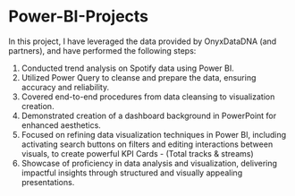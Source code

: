# Power-BI-Projects
In this project, I have leveraged the data provided by OnyxDataDNA (and partners), and have performed the following steps: 

1.	Conducted trend analysis on Spotify data using Power BI.
2.	Utilized Power Query to cleanse and prepare the data, ensuring accuracy and reliability.
3.	Covered end-to-end procedures from data cleansing to visualization creation.
4.	Demonstrated creation of a dashboard background in PowerPoint for enhanced aesthetics.
5.	Focused on refining data visualization techniques in Power BI, including activating search buttons on filters and editing interactions between visuals, to create powerful KPI Cards - (Total tracks & streams)
6.	Showcase of proficiency in data analysis and visualization, delivering impactful insights through structured and visually appealing presentations.
